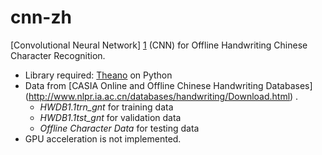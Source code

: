 cnn-zh
======

[Convolutional Neural Network] [1] (CNN) for Offline Handwriting Chinese 
Character Recognition. 

* 	Library required: [Theano](http://deeplearning.net/software/theano/) 
	on Python
* 	Data from [CASIA Online and Offline Chinese Handwriting Databases]
	(http://www.nlpr.ia.ac.cn/databases/handwriting/Download.html) . 
	*	*HWDB1.1trn_gnt* for training data
	*	*HWDB1.1tst_gnt* for validation data 
	*	*Offline Character Data* for testing data
*	GPU acceleration is not implemented. 

[1]: http://arxiv.org/pdf/1309.0261.pdf "Multi-Column Deep Neural Networks 
for Offline Handwritten Chinese Character Classification"